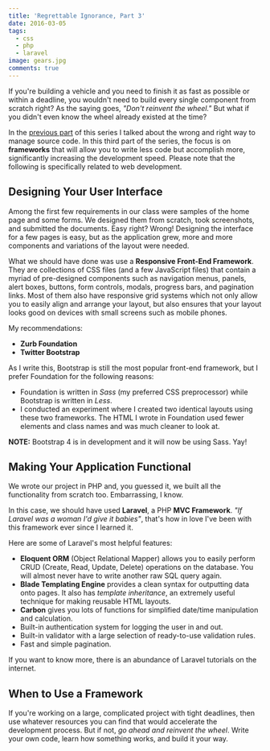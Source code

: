 ```yaml
---
title: 'Regrettable Ignorance, Part 3'
date: 2016-03-05
tags:
  - css
  - php
  - laravel
image: gears.jpg
comments: true
---
```

If you're building a vehicle and you need to finish it as fast as possible or within a deadline, you wouldn't need to build every single component from scratch right? As the saying goes, *"Don't reinvent the wheel."* But what if you didn't even know the wheel already existed at the time?

In the [previous part](/blog/regrettable-ignorance-part-2) of this series I talked about the wrong and right way to manage source code. In this third part of the series, the focus is on **frameworks** that will allow you to write less code but accomplish more, significantly increasing the development speed. Please note that the following is specifically related to web development.

## Designing Your User Interface

Among the first few requirements in our class were samples of the home page and some forms. We designed them from scratch, took screenshots, and submitted the documents. Easy right? Wrong! Designing the interface for a few pages is easy, but as the application grew, more and more components and variations of the layout were needed.

What we should have done was use a **Responsive Front-End Framework**. They are collections of CSS files (and a few JavaScript files) that contain a myriad of pre-designed components such as navigation menus, panels, alert boxes, buttons, form controls, modals, progress bars, and pagination links. Most of them also have responsive grid systems which not only allow you to easily align and arrange your layout, but also ensures that your layout looks good on devices with small screens such as mobile phones.

My recommendations:

- **Zurb Foundation**
- **Twitter Bootstrap**

As I write this, Bootstrap is still the most popular front-end framework, but I prefer Foundation for the following reasons:

- Foundation is written in *Sass* (my preferred CSS preprocessor) while Bootstrap is written in *Less*.
- I conducted an experiment where I created two identical layouts using these two frameworks. The HTML I wrote in Foundation used fewer elements and class names and was much cleaner to look at.

**NOTE:** Bootstrap 4 is in development and it will now be using Sass. Yay!

## Making Your Application Functional

We wrote our project in PHP and, you guessed it, we built all the functionality from scratch too. Embarrassing, I know.

In this case, we should have used **Laravel**, a PHP **MVC Framework**. *"If Laravel was a woman I'd give it babies"*, that's how in love I've been with this framework ever since I learned it.

Here are some of Laravel's most helpful features:

- **Eloquent ORM** (Object Relational Mapper) allows you to easily perform CRUD (Create, Read, Update, Delete) operations on the database. You will almost never have to write another raw SQL query again.
- **Blade Templating Engine** provides a clean syntax for outputting data onto pages. It also has *template inheritance*, an extremely useful technique for making reusable HTML layouts.
- **Carbon** gives you lots of functions for simplified date/time manipulation and calculation.
- Built-in authentication system for logging the user in and out.
- Built-in validator with a large selection of ready-to-use validation rules.
- Fast and simple pagination.

If you want to know more, there is an abundance of Laravel tutorials on the internet.

## When to Use a Framework

If you're working on a large, complicated project with tight deadlines, then use whatever resources you can find that would accelerate the development process. But if not, *go ahead and reinvent the wheel*. Write your own code, learn how something works, and build it your way.
